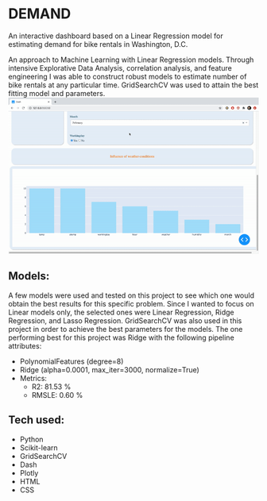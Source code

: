 # DEMAND
An interactive dashboard based on a Linear Regression model for estimating demand for bike rentals in Washington, D.C.

An approach to Machine Learning with Linear Regression models. Through intensive Explorative Data Analysis, correlation analysis, and feature engineering I was able to construct robust models to estimate number of bike rentals at any particular time. GridSearchCV was used to attain the best fitting model and parameters.
<img src="https://github.com/brauliotegui/DEMAND/blob/main/dashdemo.gif">

## Models:
A few models were used and tested on this project to see which one would obtain the best results for this specific problem. Since I wanted to focus on Linear models only, the selected ones were Linear Regression, Ridge Regression, and Lasso Regression. GridSearchCV was also used in this project in order to achieve the best parameters for the models. The one performing best for this project was Ridge with the following pipeline attributes:
- PolynomialFeatures (degree=8)
- Ridge (alpha=0.0001, max_iter=3000, normalize=True)
- Metrics:
  - R2: 81.53 %
  - RMSLE: 0.60 %

## Tech used:
 - Python
 - Scikit-learn
 - GridSearchCV
 - Dash
 - Plotly
 - HTML
 - CSS
